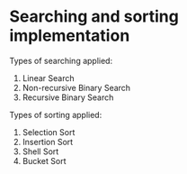 # Searching and sorting implementation

Types of searching applied:
1. Linear Search
2. Non-recursive Binary Search
3. Recursive Binary Search

Types of sorting applied:
1. Selection Sort
2. Insertion Sort
3. Shell Sort
4. Bucket Sort



